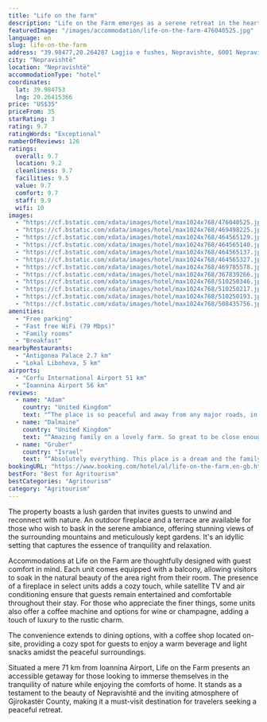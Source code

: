 ```yaml
---
title: "Life on the farm"
description: "Life on the Farm emerges as a serene retreat in the heart of Nepravishtë, situated within the picturesque Gjirokastër County region, merely 32 km away from the tranquil Zaravina Lake."
featuredImage: "/images/accommodation/life-on-the-farm-476040525.jpg"
language: en
slug: life-on-the-farm
address: "39.98477,20.264287 Lagjia e fushes, Nepravishte, 6001 Nepravishtë, Albania"
city: "Nepravishtë"
location: "Nepravishtë"
accommodationType: "hotel"
coordinates:
  lat: 39.984753
  lng: 20.26415366
price: "US$35"
priceFrom: 35
starRating: 3
rating: 9.7
ratingWords: "Exceptional"
numberOfReviews: 126
ratings:
  overall: 9.7
  location: 9.2
  cleanliness: 9.7
  facilities: 9.5
  value: 9.7
  comfort: 9.7
  staff: 9.9
  wifi: 10
images:
  - "https://cf.bstatic.com/xdata/images/hotel/max1024x768/476040525.jpg?k=a52b26fb0a982c61b6781b87b834772f5694fb0a32e2d476245ac73b290c329b&o=&hp=1"
  - "https://cf.bstatic.com/xdata/images/hotel/max1024x768/469498225.jpg?k=12d34680350abdda06035e78950e10007ff34c77e5b64aa574999e8d112967ab&o=&hp=1"
  - "https://cf.bstatic.com/xdata/images/hotel/max1024x768/464565129.jpg?k=853a3157b6e5cfa9c5c909a9cb165bcd02a35a6f29f23a9f1a869e0a56831bf0&o=&hp=1"
  - "https://cf.bstatic.com/xdata/images/hotel/max1024x768/464565140.jpg?k=a3644f3a3b3085273a683f28c4b40bacc34a5e4a0100edf121b51ee27aef6950&o=&hp=1"
  - "https://cf.bstatic.com/xdata/images/hotel/max1024x768/464565137.jpg?k=64f49ad5e87e03ea6e0b89c49a558a7ea7e82c7eeb6aa264e4a273e352b20118&o=&hp=1"
  - "https://cf.bstatic.com/xdata/images/hotel/max1024x768/464565327.jpg?k=c82d5d254abc4a8ae2a0689501ecfb59a35e84700d38cf5634b315b0c4a2be15&o=&hp=1"
  - "https://cf.bstatic.com/xdata/images/hotel/max1024x768/469785578.jpg?k=db2ea277ef5936e29fd3ddafda5760498c2155df81f0b2e084ad0b35a3818eae&o=&hp=1"
  - "https://cf.bstatic.com/xdata/images/hotel/max1024x768/367839266.jpg?k=0ee84a2dc40905d17f5d2ad513277df85ff003216720db56f4a4360c25f8cfaf&o=&hp=1"
  - "https://cf.bstatic.com/xdata/images/hotel/max1024x768/510250346.jpg?k=d8b455abb1e9660c5fc9c593b4c4ee74c7d1b1573d2113444342567fe62450c2&o=&hp=1"
  - "https://cf.bstatic.com/xdata/images/hotel/max1024x768/510250217.jpg?k=16036a9b605255c9eedcc75e0191539a104ae500c470b23d7b58cbeef3051e8b&o=&hp=1"
  - "https://cf.bstatic.com/xdata/images/hotel/max1024x768/510250193.jpg?k=b76dc5740ae1b326a014a6331caa835e9127f1b36c13949e17fbc297021c9f68&o=&hp=1"
  - "https://cf.bstatic.com/xdata/images/hotel/max1024x768/508435756.jpg?k=b570f4efb7334065e4f5afc29c305d35fe3fe8c856a38da3af5fd3cff457a13f&o=&hp=1"
amenities:
  - "Free parking"
  - "Fast free WiFi (79 Mbps)"
  - "Family rooms"
  - "Breakfast"
nearbyRestaurants:
  - "Antigonea Palace 2.7 km"
  - "Lokal Libohova, 5 km"
airports:
  - "Corfu International Airport 51 km"
  - "Ioannina Airport 56 km"
reviews:
  - name: "Adam"
    country: "United Kingdom"
    text: "“The place is so peaceful and away from any major roads, in the middle of a huge farm. As there’s only 2 cabins on the entire estate, it’ll always be very quiet and peaceful.”"
  - name: "Dalmaine"
    country: "United Kingdom"
    text: "“Amazing family on a lovely farm. So great to be close enough to giro but in a relaxing environment. All the animals were great too and the entire family was just wonderful. Clean , tidy accommodation. Tasty home made food from produce only from...”"
  - name: "Gruber"
    country: "Israel"
    text: "“Absolutely everything. This place is a dream and the family there is incredibly sweet and ready to do everything so you can have a good time. The little house has everything you need, you really live in the farm, in the middle of all the beautiful...”"
bookingURL: "https://www.booking.com/hotel/al/life-on-the-farm.en-gb.html?aid=8035640"
bestFor: "Best for Agritourism"
bestCategories: "Agritourism"
category: "Agritourism"
---
```


The property boasts a lush garden that invites guests to unwind and reconnect with nature. An outdoor fireplace and a terrace are available for those who wish to bask in the serene ambiance, offering stunning views of the surrounding mountains and meticulously kept gardens. It's an idyllic setting that captures the essence of tranquility and relaxation.

Accommodations at Life on the Farm are thoughtfully designed with guest comfort in mind. Each unit comes equipped with a balcony, allowing visitors to soak in the natural beauty of the area right from their room. The presence of a fireplace in select units adds a cozy touch, while satellite TV and air conditioning ensure that guests remain entertained and comfortable throughout their stay. For those who appreciate the finer things, some units also offer a coffee machine and options for wine or champagne, adding a touch of luxury to the rustic charm.

The convenience extends to dining options, with a coffee shop located on-site, providing a cozy spot for guests to enjoy a warm beverage and light snacks amidst the peaceful surroundings.

Situated a mere 71 km from Ioannina Airport, Life on the Farm presents an accessible getaway for those looking to immerse themselves in the tranquility of nature while enjoying the comforts of home. It stands as a testament to the beauty of Nepravishtë and the inviting atmosphere of Gjirokastër County, making it a must-visit destination for travelers seeking a peaceful retreat.